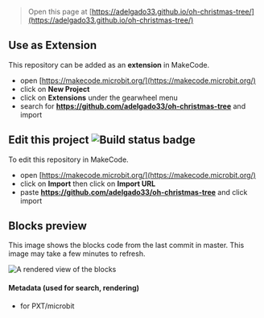
> Open this page at [https://adelgado33.github.io/oh-christmas-tree/](https://adelgado33.github.io/oh-christmas-tree/)

## Use as Extension

This repository can be added as an **extension** in MakeCode.

* open [https://makecode.microbit.org/](https://makecode.microbit.org/)
* click on **New Project**
* click on **Extensions** under the gearwheel menu
* search for **https://github.com/adelgado33/oh-christmas-tree** and import

## Edit this project ![Build status badge](https://github.com/adelgado33/oh-christmas-tree/workflows/MakeCode/badge.svg)

To edit this repository in MakeCode.

* open [https://makecode.microbit.org/](https://makecode.microbit.org/)
* click on **Import** then click on **Import URL**
* paste **https://github.com/adelgado33/oh-christmas-tree** and click import

## Blocks preview

This image shows the blocks code from the last commit in master.
This image may take a few minutes to refresh.

![A rendered view of the blocks](https://github.com/adelgado33/oh-christmas-tree/raw/master/.github/makecode/blocks.png)

#### Metadata (used for search, rendering)

* for PXT/microbit
<script src="https://makecode.com/gh-pages-embed.js"></script><script>makeCodeRender("{{ site.makecode.home_url }}", "{{ site.github.owner_name }}/{{ site.github.repository_name }}");</script>
